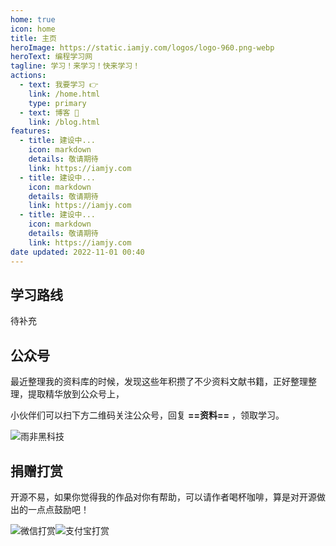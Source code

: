 ```yaml
---
home: true
icon: home
title: 主页
heroImage: https://static.iamjy.com/logos/logo-960.png-webp
heroText: 编程学习网
tagline: 学习！来学习！快来学习！
actions:
  - text: 我要学习 👉
    link: /home.html
    type: primary
  - text: 博客 🎁
    link: /blog.html
features:
  - title: 建设中...
    icon: markdown
    details: 敬请期待
    link: https://iamjy.com
  - title: 建设中...
    icon: markdown
    details: 敬请期待
    link: https://iamjy.com
  - title: 建设中...
    icon: markdown
    details: 敬请期待
    link: https://iamjy.com
date updated: 2022-11-01 00:40
---
```


## 学习路线

待补充

## 公众号

最近整理我的资料库的时候，发现这些年积攒了不少资料文献书籍，正好整理整理，提取精华放到公众号上，

小伙伴们可以扫下方二维码关注公众号，回复 **==资料==** ，领取学习。

![雨非黑科技](https://static.iamjy.com/gzh-qr.png-webp?imageMogr2/thumbnail/!50p)

## 捐赠打赏

开源不易，如果你觉得我的作品对你有帮助，可以请作者喝杯咖啡，算是对开源做出的一点点鼓励吧！

![微信打赏](https://static.iamjy.com/wx-pay.jpg?imageMogr2/thumbnail/300x/crop/300x421/gravity/center/format/webp/interlace/0/quality/80)![支付宝打赏](https://static.iamjy.com/alipay.jpg?imageMogr2/thumbnail/300x/crop/300x421/gravity/center/format/webp/interlace/0/quality/80)